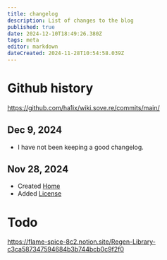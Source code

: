 ```yaml
---
title: changelog
description: List of changes to the blog
published: true
date: 2024-12-10T18:49:26.380Z
tags: meta
editor: markdown
dateCreated: 2024-11-28T10:54:58.039Z
---
```


# Github history
https://github.com/ha1ix/wiki.sove.re/commits/main/

## Dec 9, 2024
* I have not been keeping a good changelog.

## Nov 28, 2024
* Created [Home](/home)
* Added [License](/meta/License)

# Todo
https://flame-spice-8c2.notion.site/Regen-Library-c3ca587347594684b3b744bcb0c9f2f0
